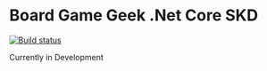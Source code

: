 # Board Game Geek .Net Core SKD

[![Build status](https://ci.appveyor.com/api/projects/status/s8a7e8lum12m5com?svg=true)](https://ci.appveyor.com/project/jregnier/bggcore)

Currently in Development
